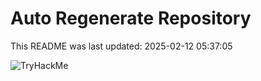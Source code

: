 # Auto Regenerate Repository

This README was last updated: 2025-02-12 05:37:05

 ![TryHackMe](https://tryhackme.com/badge/533634)